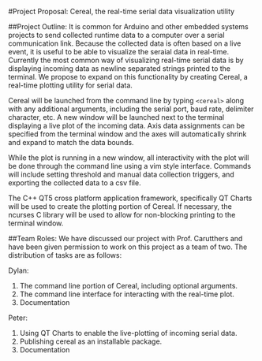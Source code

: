 #Project Proposal: Cereal, the real-time serial data visualization utility

##Project Outline:
It is common for Arduino and other embedded systems projects to send collected runtime data to a computer over a serial communication link. Because the collected data is often based on a live event, it is useful to be able to visualize the seraial data in real-time. Currently the most common way of visualizing real-time serial data is by displaying incoming data as newline separated strings printed to the terminal. We propose to expand on this functionality by creating Cereal, a real-time plotting utility for serial data.

Cereal will be launched from the command line by typing `<cereal>` along with any additional arguments, including the serial port, baud rate, delimiter character, etc. A new window will be launched next to the terminal displaying a live plot of the incoming data. Axis data assignments can be specified from the terminal window and the axes will automatically shrink and expand to match the data bounds.

While the plot is running in a new window, all interactivity with the plot will be done through the command line using a vim style interface. Commands will include setting threshold and manual data collection triggers, and exporting the collected data to a csv file.

The C++ QT5 cross platform application framework, specifically QT Charts will be used to create the plotting portion of Cereal. If necessary, the ncurses C library will be used to allow for non-blocking printing to the terminal window. 

##Team Roles:
We have discussed our project with Prof. Carutthers and have been given permission to work on this project as a team of two. The distribution of tasks are as follows:

Dylan:
1. The command line portion of Cereal, including optional arguments.
2. The command line interface for interacting with the real-time plot.
3. Documentation

Peter:
1. Using QT Charts to enable the live-plotting of incoming serial data.
2. Publishing cereal as an installable package.
3. Documentation
